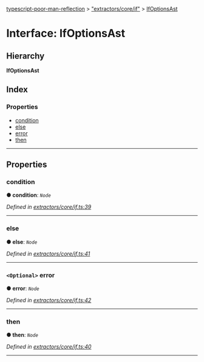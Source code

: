 [typescript-poor-man-reflection](../README.md) > ["extractors/core/if"](../modules/_extractors_core_if_.md) > [IfOptionsAst](../interfaces/_extractors_core_if_.ifoptionsast.md)

# Interface: IfOptionsAst

## Hierarchy

**IfOptionsAst**

## Index

### Properties

* [condition](_extractors_core_if_.ifoptionsast.md#condition)
* [else](_extractors_core_if_.ifoptionsast.md#else)
* [error](_extractors_core_if_.ifoptionsast.md#error)
* [then](_extractors_core_if_.ifoptionsast.md#then)

---

## Properties

<a id="condition"></a>

###  condition

**● condition**: *`Node`*

*Defined in [extractors/core/if.ts:39](https://github.com/cancerberoSgx/typescript-poor-man-reflection/blob/ddc8b16/src/extractors/core/if.ts#L39)*

___
<a id="else"></a>

###  else

**● else**: *`Node`*

*Defined in [extractors/core/if.ts:41](https://github.com/cancerberoSgx/typescript-poor-man-reflection/blob/ddc8b16/src/extractors/core/if.ts#L41)*

___
<a id="error"></a>

### `<Optional>` error

**● error**: *`Node`*

*Defined in [extractors/core/if.ts:42](https://github.com/cancerberoSgx/typescript-poor-man-reflection/blob/ddc8b16/src/extractors/core/if.ts#L42)*

___
<a id="then"></a>

###  then

**● then**: *`Node`*

*Defined in [extractors/core/if.ts:40](https://github.com/cancerberoSgx/typescript-poor-man-reflection/blob/ddc8b16/src/extractors/core/if.ts#L40)*

___

